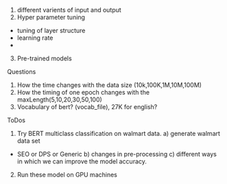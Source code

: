 1. different varients of input and output
2. Hyper parameter tuning
- tuning of layer structure
- learning rate
- 
3. Pre-trained models



Questions
1. How the time changes with the data size (10k,100K,1M,10M,100M)
2. How the timing of one epoch changes with the maxLength(5,10,20,30,50,100)
3. Vocabulary of bert? (vocab_file), 27K for english?



ToDos
1. Try BERT multiclass classification on walmart data.
a) generate walmart data set
- SEO or DPS or Generic
b) changes in pre-processing 
c) different ways in which we can improve the model accuracy.
2. Run these model on GPU machines